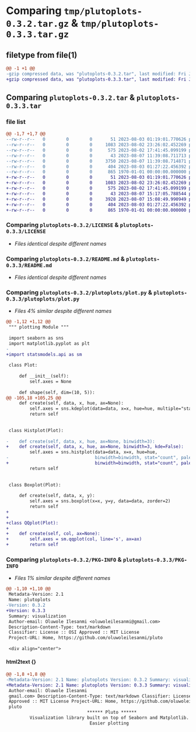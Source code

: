 # Comparing `tmp/plutoplots-0.3.2.tar.gz` & `tmp/plutoplots-0.3.3.tar.gz`

## filetype from file(1)

```diff
@@ -1 +1 @@
-gzip compressed data, was "plutoplots-0.3.2.tar", last modified: Fri Jan  1 00:00:00 2016, max compression
+gzip compressed data, was "plutoplots-0.3.3.tar", last modified: Fri Jan  1 00:00:00 2016, max compression
```

## Comparing `plutoplots-0.3.2.tar` & `plutoplots-0.3.3.tar`

### file list

```diff
@@ -1,7 +1,7 @@
--rw-r--r--   0        0        0       51 2023-08-03 01:19:01.770626 plutoplots-0.3.2/.gitignore
--rw-r--r--   0        0        0     1083 2023-08-02 23:26:02.452269 plutoplots-0.3.2/LICENSE
--rw-r--r--   0        0        0      575 2023-08-02 17:41:45.099199 plutoplots-0.3.2/README.md
--rw-r--r--   0        0        0       43 2023-08-07 11:39:08.711713 plutoplots-0.3.2/plutoplots/__init__.py
--rw-r--r--   0        0        0     3750 2023-08-07 11:39:08.714871 plutoplots-0.3.2/plutoplots/plot.py
--rw-r--r--   0        0        0      404 2023-08-03 01:27:22.456392 plutoplots-0.3.2/pyproject.toml
--rw-r--r--   0        0        0      865 1970-01-01 00:00:00.000000 plutoplots-0.3.2/PKG-INFO
+-rw-r--r--   0        0        0       51 2023-08-03 01:19:01.770626 plutoplots-0.3.3/.gitignore
+-rw-r--r--   0        0        0     1083 2023-08-02 23:26:02.452269 plutoplots-0.3.3/LICENSE
+-rw-r--r--   0        0        0      575 2023-08-02 17:41:45.099199 plutoplots-0.3.3/README.md
+-rw-r--r--   0        0        0       43 2023-08-07 15:17:05.788544 plutoplots-0.3.3/plutoplots/__init__.py
+-rw-r--r--   0        0        0     3928 2023-08-07 15:08:49.990949 plutoplots-0.3.3/plutoplots/plot.py
+-rw-r--r--   0        0        0      404 2023-08-03 01:27:22.456392 plutoplots-0.3.3/pyproject.toml
+-rw-r--r--   0        0        0      865 1970-01-01 00:00:00.000000 plutoplots-0.3.3/PKG-INFO
```

### Comparing `plutoplots-0.3.2/LICENSE` & `plutoplots-0.3.3/LICENSE`

 * *Files identical despite different names*

### Comparing `plutoplots-0.3.2/README.md` & `plutoplots-0.3.3/README.md`

 * *Files identical despite different names*

### Comparing `plutoplots-0.3.2/plutoplots/plot.py` & `plutoplots-0.3.3/plutoplots/plot.py`

 * *Files 4% similar despite different names*

```diff
@@ -1,12 +1,12 @@
 """ plotting Module """
 
 import seaborn as sns
 import matplotlib.pyplot as plt
-
+import statsmodels.api as sm
 
 class Plot:
 
     def __init__(self):
         self.axes = None
 
     def shape(self, dim=(10, 5)):
@@ -105,18 +105,25 @@
     def create(self, data, x, hue, ax=None):
         self.axes = sns.kdeplot(data=data, x=x, hue=hue, multiple="stack", ax=ax, zorder=2)
         return self
 
 
 class Histplot(Plot):
 
-    def create(self, data, x, hue, ax=None, binwidth=3):
+    def create(self, data, x, hue, ax=None, binwidth=3, kde=False):
         self.axes = sns.histplot(data=data, x=x, hue=hue,
-                                 binwidth=binwidth, stat="count", palette="Set2", ax=ax, zorder=2)
+                                 binwidth=binwidth, stat="count", palette="Set2", ax=ax, zorder=2, kde=kde)
         return self
 
 
 class Boxplot(Plot):
 
     def create(self, data, x, y):
         self.axes = sns.boxplot(x=x, y=y, data=data, zorder=2)
         return self
+
+
+class QQplot(Plot):
+
+    def create(self, col, ax=None):
+        self.axes = sm.qqplot(col, line='s', ax=ax)
+        return self
```

### Comparing `plutoplots-0.3.2/PKG-INFO` & `plutoplots-0.3.3/PKG-INFO`

 * *Files 1% similar despite different names*

```diff
@@ -1,10 +1,10 @@
 Metadata-Version: 2.1
 Name: plutoplots
-Version: 0.3.2
+Version: 0.3.3
 Summary: visualization 
 Author-email: Oluwole Ilesanmi <oluwoleilesanmi@gmail.com>
 Description-Content-Type: text/markdown
 Classifier: License :: OSI Approved :: MIT License
 Project-URL: Home, https://github.com/oluwoleilesanmi/pluto
 
 <div align="center">
```

#### html2text {}

```diff
@@ -1,8 +1,8 @@
-Metadata-Version: 2.1 Name: plutoplots Version: 0.3.2 Summary: visualization
+Metadata-Version: 2.1 Name: plutoplots Version: 0.3.3 Summary: visualization
 Author-email: Oluwole Ilesanmi
 gmail.com> Description-Content-Type: text/markdown Classifier: License :: OSI
 Approved :: MIT License Project-URL: Home, https://github.com/oluwoleilesanmi/
 pluto
                               ****** Pluto ******
         Visualization library built on top of Seaborn and Matplotlib.
                                Easier plotting
```

